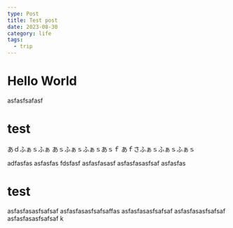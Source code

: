 ```yaml
---
type: Post
title: Test post
date: 2023-08-30
category: life
tags:
  - trip
---
```


# Hello World
asfasfsafasf
# test
あｄふぁｓふぁ
あｓふぁｓふぁｓあｓｆ
あｆさふぁｓふぁｓふぁｓ

adfasfas
asfasfas
fdsfasf
asfasfasasf
asfasfasasfsaf
asfasfas

# test
asfasfasasfsafsaf
asfasfasasfsafsaffas
asfasfasasfsafsaf
asfasfasasfsafsaf
asfasfasasfsafsaf
k
